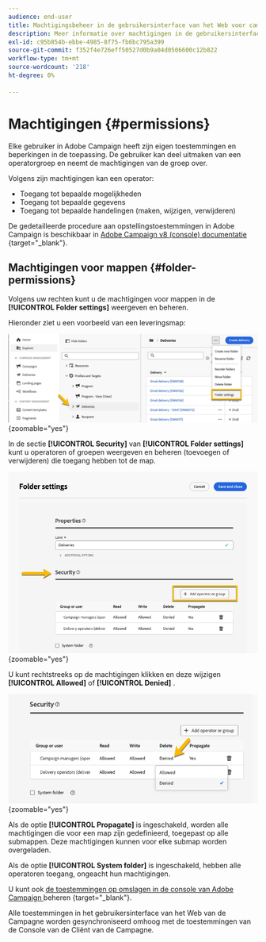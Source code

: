 ```yaml
---
audience: end-user
title: Machtigingsbeheer in de gebruikersinterface van het Web voor campagne
description: Meer informatie over machtigingen in de gebruikersinterface van Campagne Web
exl-id: c95b854b-ebbe-4985-8f75-fb6bc795a399
source-git-commit: f352f4e726eff50527d0b9a04d0506600c12b822
workflow-type: tm+mt
source-wordcount: '218'
ht-degree: 0%

---
```



# Machtigingen {#permissions}

Elke gebruiker in Adobe Campaign heeft zijn eigen toestemmingen en beperkingen in de toepassing. De gebruiker kan deel uitmaken van een operatorgroep en neemt de machtigingen van de groep over.

Volgens zijn machtigingen kan een operator:

* Toegang tot bepaalde mogelijkheden
* Toegang tot bepaalde gegevens
* Toegang tot bepaalde handelingen (maken, wijzigen, verwijderen)

De gedetailleerde procedure aan opstellingstoestemmingen in Adobe Campaign is beschikbaar in [ Adobe Campaign v8 (console) documentatie ](https://experienceleague.adobe.com/en/docs/campaign/campaign-v8/admin/permissions/gs-permissions) {target="_blank"}.

## Machtigingen voor mappen {#folder-permissions}

Volgens uw rechten kunt u de machtigingen voor mappen in de **[!UICONTROL Folder settings]** weergeven en beheren.

Hieronder ziet u een voorbeeld van een leveringsmap:

![](assets/folder_settings.png){zoomable="yes"}

In de sectie **[!UICONTROL Security]** van **[!UICONTROL Folder settings]** kunt u operatoren of groepen weergeven en beheren (toevoegen of verwijderen) die toegang hebben tot de map.

![](assets/folder_security.png){zoomable="yes"}

U kunt rechtstreeks op de machtigingen klikken en deze wijzigen **[!UICONTROL Allowed]** of **[!UICONTROL Denied]** .

![](assets/folder_security_denied.png){zoomable="yes"}

Als de optie **[!UICONTROL Propagate]** is ingeschakeld, worden alle machtigingen die voor een map zijn gedefinieerd, toegepast op alle submappen. Deze machtigingen kunnen voor elke submap worden overgeladen.

Als de optie **[!UICONTROL System folder]** is ingeschakeld, hebben alle operatoren toegang, ongeacht hun machtigingen.

U kunt ook [ de toestemmingen op omslagen in de console van Adobe Campaign ](https://experienceleague.adobe.com/en/docs/campaign/campaign-v8/admin/permissions/folder-permissions) beheren {target="_blank"}.

Alle toestemmingen in het gebruikersinterface van het Web van de Campagne worden gesynchroniseerd omhoog met de toestemmingen van de Console van de Cliënt van de Campagne.
